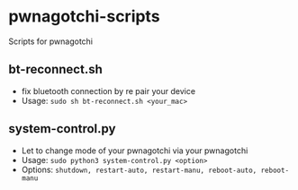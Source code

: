 # pwnagotchi-scripts
Scripts for pwnagotchi

## bt-reconnect.sh
- fix bluetooth connection by re pair your device
- Usage: ```sudo sh bt-reconnect.sh <your_mac>```

## system-control.py
- Let to change mode of your pwnagotchi via your pwnagotchi
- Usage: ```sudo python3 system-control.py <option>```
- Options: ```shutdown, restart-auto, restart-manu, reboot-auto, reboot-manu```
